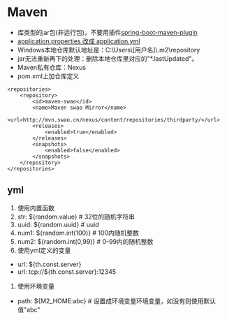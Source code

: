 # Maven

* 库类型的jar包(非运行包)，不要用插件[spring-boot-maven-plugin](http://chace0120.github.io/2016/05/13/Maven%E9%A1%B9%E7%9B%AE%E5%A4%9A%E6%A8%A1%E5%9D%97%E7%9A%84%E6%89%93%E5%8C%85/)
* [application.properties 改成 application.yml](http://blog.csdn.net/u012922706/article/details/69664987)
* Windows本地仓库默认地址是：C:\Users\\[用户名]\\.m2\repository
* jar无法重新再下的处理：删除本地仓库里对应的"*.lastUpdated"。
* Maven私有仓库：Nexus
* pom.xml上加仓库定义
```
<repositories>
    <repository>
        <id>maven-swao</id>
        <name>Maven swao Mirror</name>
        <url>http://mvn.swao.cn/nexus/content/repositories/thirdparty/</url>
        <releases>
            <enabled>true</enabled>
        </releases>
        <snapshots>
            <enabled>false</enabled>
        </snapshots>
    </repository>
</repositories>
```

## yml
1. 使用内置函数
  1. str: ${random.value} # 32位的随机字符串
  1. uuid: ${random.uuid} # uuid
  1. num1: ${random.int(100)} # 100内随机整数
  1. num2: ${random.int(0,99)} # 0-99内的随机整数
1. 使用yml定义的变量
  * url: ${th.const.server}
  * url: tcp://${th.const.server}:12345
1. 使用环境变量
  * path: ${M2_HOME:abc} # 设置成环境变量环境变量，如没有则使用默认值"abc"
